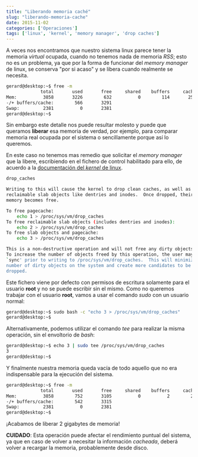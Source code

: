 ```yaml
---
title: "Liberando memoria caché"
slug: "liberando-memoria-cache"
date: 2015-11-02
categories: ['Operaciones']
tags: ['linux', 'kernel', 'memory manager', 'drop caches']
---
```


A veces nos encontramos que nuestro sistema linux parece tener la memoria *virtual* ocupada, cuando no tenemos nada de memoria *RSS*; esto no es un problema, ya que por la forma de funcionar del *memory manager* de linux, se conserva "por si acaso" y se libera cuando realmente se necesita.<!--more-->

```bash
gerard@desktop:~$ free -m
             total       used       free     shared    buffers     cached
Mem:          3858       3226        632          0        114       2545
-/+ buffers/cache:        566       3291
Swap:         2381          0       2381
gerard@desktop:~$ 
```

Sin embargo este detalle nos puede resultar molesto y puede que queramos **liberar** esa memoria de verdad, por ejemplo, para comparar memoria real ocupada por el sistema o sencillamente porque así lo queremos.

En este caso no tenemos mas remedio que solicitar el *memory manager* que la libere, escribiendo en el fichero de control habilitado para ello, de acuerdo a la [documentación del *kernel* de linux](https://www.kernel.org/doc/Documentation/sysctl/vm.txt).

```bash
drop_caches

Writing to this will cause the kernel to drop clean caches, as well as
reclaimable slab objects like dentries and inodes.  Once dropped, their
memory becomes free.

To free pagecache:
    echo 1 > /proc/sys/vm/drop_caches
To free reclaimable slab objects (includes dentries and inodes):
    echo 2 > /proc/sys/vm/drop_caches
To free slab objects and pagecache:
    echo 3 > /proc/sys/vm/drop_caches

This is a non-destructive operation and will not free any dirty objects.
To increase the number of objects freed by this operation, the user may run
`sync' prior to writing to /proc/sys/vm/drop_caches.  This will minimize the
number of dirty objects on the system and create more candidates to be
dropped.
```

Este fichero viene por defecto con permisos de escritura solamente para el usuario **root** y no se puede escribir sin el mismo. Como no queremos trabajar con el usuario **root**, vamos a usar el comando *sudo* con un usuario normal:

```bash
gerard@desktop:~$ sudo bash -c "echo 3 > /proc/sys/vm/drop_caches"
gerard@desktop:~$ 
```

Alternativamente, podemos utilizar el comando *tee* para realizar la misma operación, sin el envoltorio de *bash*:

```bash
gerard@desktop:~$ echo 3 | sudo tee /proc/sys/vm/drop_caches
3
gerard@desktop:~$ 
```

Y finalmente nuestra memoria queda vacía de todo aquello que no era indispensable para la ejecución del sistema.

```bash
gerard@desktop:~$ free -m
             total       used       free     shared    buffers     cached
Mem:          3858        752       3105          0          2        207
-/+ buffers/cache:        542       3315
Swap:         2381          0       2381
gerard@desktop:~$ 
```

¡Acabamos de liberar 2 gigabytes de memoria!

**CUIDADO**: Esta operación puede afectar el rendimiento puntual del sistema, ya que en caso de volver a necesitar la información *cacheada*, deberá volver a recargar la memoria, probablemente desde disco.
